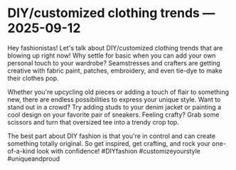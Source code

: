# DIY/customized clothing trends — 2025-09-12

Hey fashionistas! Let's talk about DIY/customized clothing trends that are blowing up right now! Why settle for basic when you can add your own personal touch to your wardrobe? Seamstresses and crafters are getting creative with fabric paint, patches, embroidery, and even tie-dye to make their clothes pop.

Whether you're upcycling old pieces or adding a touch of flair to something new, there are endless possibilities to express your unique style. Want to stand out in a crowd? Try adding studs to your denim jacket or painting a cool design on your favorite pair of sneakers. Feeling crafty? Grab some scissors and turn that oversized tee into a trendy crop top.

The best part about DIY fashion is that you're in control and can create something totally original. So get inspired, get crafting, and rock your one-of-a-kind look with confidence! #DIYfashion #customizeyourstyle #uniqueandproud